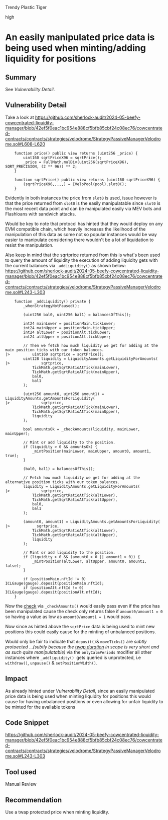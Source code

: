 Trendy Plastic Tiger

high

# An easily manipulated price data is being used when minting/adding liquidity for positions


## Summary

See _Vulnerability Detail_.

## Vulnerability Detail

Take a look at https://github.com/sherlock-audit/2024-05-beefy-cowcentrated-liquidity-manager/blob/42ef5f0eac1bc954e888cf5bfb85cbf24c08ec76/cowcentrated-contracts/contracts/strategies/velodrome/StrategyPassiveManagerVelodrome.sol#L608-L620

```solidity
    function price() public view returns (uint256 _price) {
        uint160 sqrtPriceX96 = sqrtPrice();
        _price = FullMath.mulDiv(uint256(sqrtPriceX96), SQRT_PRECISION, (2 ** 96)) ** 2;
    }

    function sqrtPrice() public view returns (uint160 sqrtPriceX96) {
        (sqrtPriceX96,,,,,) = IVeloPool(pool).slot0();
    }

```

Evidently in both instances the price from `slot0` is used, issue however is that the price returned from `slot0` is the easily manipulatable since `slot0` is the most recent data point and can be manipulated easily via MEV bots and Flashloans with sandwich attacks.

Would be key to note that protocol has hinted that they would deploy on any EVM compatible chain, which heavily increases the likelihood of the manipulation of this data as some not so popular instances would be way easier to manipulate considering there wouldn't be a lot of liquidation to resist the manipulation.

Also keep in mind that the sqrtprice returned from this is what's been used to query the amount of liquidity the execution of adding liquidity gets with the current balances via `_addLiquidity()` as shown below: https://github.com/sherlock-audit/2024-05-beefy-cowcentrated-liquidity-manager/blob/42ef5f0eac1bc954e888cf5bfb85cbf24c08ec76/cowcentrated-contracts/contracts/strategies/velodrome/StrategyPassiveManagerVelodrome.sol#L243-L303

```solidity
    function _addLiquidity() private {
        _whenStrategyNotPaused();

        (uint256 bal0, uint256 bal1) = balancesOfThis();

        int24 mainLower = positionMain.tickLower;
        int24 mainUpper = positionMain.tickUpper;
        int24 altLower = positionAlt.tickLower;
        int24 altUpper = positionAlt.tickUpper;

        // Then we fetch how much liquidity we get for adding at the main position ticks with our token balances.
|>          uint160 sqrtprice = sqrtPrice();
        uint128 liquidity = LiquidityAmounts.getLiquidityForAmounts(
|>              sqrtprice,
            TickMath.getSqrtRatioAtTick(mainLower),
            TickMath.getSqrtRatioAtTick(mainUpper),
            bal0,
            bal1
        );

        (uint256 amount0, uint256 amount1) = LiquidityAmounts.getAmountsForLiquidity(
|>              sqrtprice,
            TickMath.getSqrtRatioAtTick(mainLower),
            TickMath.getSqrtRatioAtTick(mainUpper),
            liquidity
        );

        bool amountsOk = _checkAmounts(liquidity, mainLower, mainUpper);

        // Mint or add liquidity to the position.
        if (liquidity > 0 && amountsOk) {
            _mintPosition(mainLower, mainUpper, amount0, amount1, true);
        }

        (bal0, bal1) = balancesOfThis();

        // Fetch how much liquidity we get for adding at the alternative position ticks with our token balances.
        liquidity = LiquidityAmounts.getLiquidityForAmounts(
|>              sqrtprice,
            TickMath.getSqrtRatioAtTick(altLower),
            TickMath.getSqrtRatioAtTick(altUpper),
            bal0,
            bal1
        );

        (amount0, amount1) = LiquidityAmounts.getAmountsForLiquidity(
|>            sqrtprice,
            TickMath.getSqrtRatioAtTick(altLower),
            TickMath.getSqrtRatioAtTick(altUpper),
            liquidity
        );

        // Mint or add liquidity to the position.
        if (liquidity > 0 && (amount0 > 0 || amount1 > 0)) {
            _mintPosition(altLower, altUpper, amount0, amount1, false);
        }

        if (positionMain.nftId != 0) ICLGauge(gauge).deposit(positionMain.nftId);
        if (positionAlt.nftId != 0) ICLGauge(gauge).deposit(positionAlt.nftId);
    }

```

Now the [check](https://github.com/sherlock-audit/2024-05-beefy-cowcentrated-liquidity-manager/blob/42ef5f0eac1bc954e888cf5bfb85cbf24c08ec76/cowcentrated-contracts/contracts/strategies/velodrome/StrategyPassiveManagerVelodrome.sol#L270) via `_checkAmounts()` would easily pass even if the price has been manipulated cause the check only returns false if `amount0/amount1 = 0` so having a value as low as `amount0/amount1 = 1` would pass.

Now since as hinted above the `sqrtPrice` data is being used to mint new positions this could easily cause for the minting of unbalanced positions.

Would only be fair to indicate that `deposit()`& `moveTicks()` are _subtly protoected_ ..._(subtly because the [twap duration]() in scope is very short and as such quite manipulatable)_ via the `onlyCalmPeriods` modifier all other instances where `_addliquidity() `gets queried is unprotected, i.e `withdraw()`, `unpause()` & `setPositionWidth()`.

## Impact

As already hinted under _Vulnerability Detail_, since an easily manipulated price data is being used when minting liquidity for positions this would cause for having unbalanced positions or even allowing for unfair liquidity to be minted for the available tokens

## Code Snippet

https://github.com/sherlock-audit/2024-05-beefy-cowcentrated-liquidity-manager/blob/42ef5f0eac1bc954e888cf5bfb85cbf24c08ec76/cowcentrated-contracts/contracts/strategies/velodrome/StrategyPassiveManagerVelodrome.sol#L243-L303

## Tool used

Manual Review

## Recommendation

Use a twap protected price when minting liquidity.
